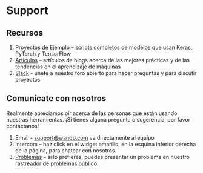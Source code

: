 # Support

## Recursos

1. [Proyectos de Ejemplo](https://docs.wandb.ai/examples) – scripts completos de modelos que usan Keras, PyTorch y TensorFlow
2. [Artículos](https://www.wandb.com/articles) – artículos de blogs acerca de las mejores prácticas y de las tendencias en el aprendizaje de máquinas
3. [Slack](http://wandb.me/slack) - únete a nuestro foro abierto para hacer preguntas y para discutir proyectos

##  Comunícate con nosotros

 Realmente apreciamos oír acerca de las personas que están usando nuestras herramientas. ¡Si tienes alguna pregunta o sugerencia, por favor contáctanos!

1. Email - [support@wandb.com](mailto:support@wandb.com) va directamente al equipo
2. Intercom – haz click en el widget amarillo, en la esquina inferior derecha de la página, para chatear con nosotros.
3.  [Problemas](https://github.com/wandb/client) – si lo prefieres, puedes presentar un problema en nuestro rastreador de problemas público.

